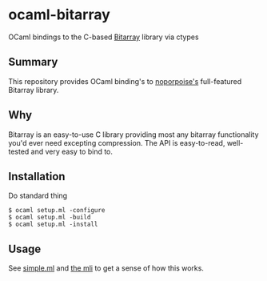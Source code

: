 # ocaml-bitarray
OCaml bindings to the C-based [Bitarray](https://github.com/noporpoise/BitArray) library via ctypes

## Summary
This repository provides OCaml binding's to [noporpoise's](https://github.com/noporpoise) full-featured Bitarray library.

## Why
Bitarray is an easy-to-use C library providing most any bitarray functionality you'd ever need excepting compression.
The API is easy-to-read, well-tested and very easy to bind to.

## Installation
Do standard thing
```
$ ocaml setup.ml -configure
$ ocaml setup.ml -build
$ ocaml setup.ml -install
```

## Usage
See [simple.ml](examples/simple.ml) and [the mli](lib/bitarray.mli) to get a sense of how this works.
